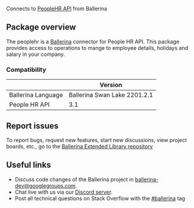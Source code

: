 Connects to [PeopleHR API](https://apidocs.peoplehr.com) from Ballerina

## Package overview
The peoplehr is a [Ballerina](https://ballerina.io/) connector for People HR API.
This package provides access to operations to mange to employee details, holidays and salary in your company.

### Compatibility
|                      | Version                      |
|----------------------|------------------------------|
| Ballerina Language   | Ballerina Swan Lake 2201.2.1 |
| People HR API        | 3.1                          |

## Report issues
To report bugs, request new features, start new discussions, view project boards, etc., go to the [Ballerina Extended Library repository](https://github.com/ballerina-platform/ballerina-extended-library)
## Useful links
- Discuss code changes of the Ballerina project in [ballerina-dev@googlegroups.com](mailto:ballerina-dev@googlegroups.com).
- Chat live with us via our [Discord server](https://discord.gg/ballerinalang).
- Post all technical questions on Stack Overflow with the [#ballerina](https://stackoverflow.com/questions/tagged/ballerina) tag
